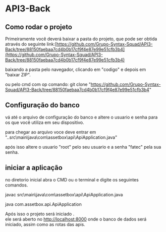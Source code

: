 # API3-Back

## Como rodar o projeto

Primeiramente você deverá baixar a  pasta do projeto, que pode ser obtida através do seguinte link:[https://github.com/Grupo-Syntax-Squad/API3-Back/tree/88150faebaa7cd4b0b17cf9f4e87e99e51cfb3b4](https://github.com/Grupo-Syntax-Squad/API3-Back/tree/88150faebaa7cd4b0b17cf9f4e87e99e51cfb3b4)

baixando a pasta pelo navegador, clicando em "codigo" e depois em "baixar ZIP".

ou pelo cmd com op comando: git clone "https://github.com/Grupo-Syntax-Squad/API3-Back/tree/88150faebaa7cd4b0b17cf9f4e87e99e51cfb3b4"

## Configuração do banco

vá até o arquivo de configuração do banco e altere o usuario e senha para os que você utiliza em seu dispositivo.

para chegar ao arquivo voce deve entrar em "..src\main\java\com\assetbox\api\ApiApplication.java" 

após isso altere o usuario "root" pelo seu usuario e a senha "fatec" pela sua senha.

## iniciar a aplicação

no diretorio inicial abra o CMD ou o terminal e digite os seguintes comandos.

javac src\main\java\com\assetbox\api\ApiApplication.java

java com.assetbox.api.ApiApplication



Após isso o projeto será iniciado .\
ele será aberto no [http://localhost:8000](http://localhost:8000) onde o banco de dados será iniciado, assim  como as rotas das apis.
